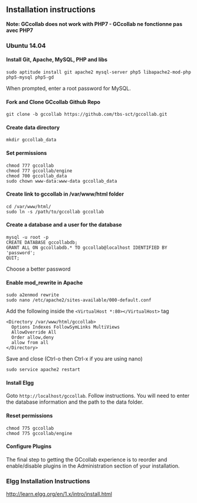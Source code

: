 ## Installation instructions
**Note: GCcollab does not work with PHP7 - GCcollab ne fonctionne pas avec PHP7**

### Ubuntu 14.04
#### Install Git, Apache, MySQL, PHP and libs
    sudo aptitude install git apache2 mysql-server php5 libapache2-mod-php php5-mysql php5-gd
When prompted, enter a root password for MySQL.

#### Fork and Clone GCcollab Github Repo
    git clone -b gccollab https://github.com/tbs-sct/gccollab.git

#### Create data directory
    mkdir gccollab_data

#### Set permissions
    chmod 777 gccollab
    chmod 777 gccollab/engine
    chmod 700 gccollab_data
    sudo chown www-data:www-data gccollab_data

#### Create link to gccollab in /var/www/html folder
    cd /var/www/html/
    sudo ln -s /path/to/gccollab gccollab

#### Create a database and a user for the database
    mysql -u root -p
    CREATE DATABASE gccollabdb;
    GRANT ALL ON gccollabdb.* TO gccollab@localhost IDENTIFIED BY 'password';
    QUIT;
Choose a better password

#### Enable mod_rewrite in Apache
    sudo a2enmod rewrite
    sudo nano /etc/apache2/sites-available/000-default.conf

Add the following inside the ```<VirtualHost *:80></VirtualHost>``` tag
```
<Directory /var/www/html/gccollab>
  Options Indexes FollowSymLinks MultiViews
  AllowOverride All
  Order allow,deny
  allow from all
</Directory>
```

Save and close (Ctrl-o then Ctrl-x if you are using nano)

    sudo service apache2 restart

#### Install Elgg
Goto ```http://localhost/gccollab```.  Follow instructions.  You will need to enter the database information and the path to the data folder.

#### Reset permissions
    chmod 775 gccollab
    chmod 775 gccollab/engine

#### Configure Plugins
The final step to getting the GCcollab experience is to reorder and enable/disable plugins in the Administration section of your installation.

### Elgg Installation Instructions
http://learn.elgg.org/en/1.x/intro/install.html
